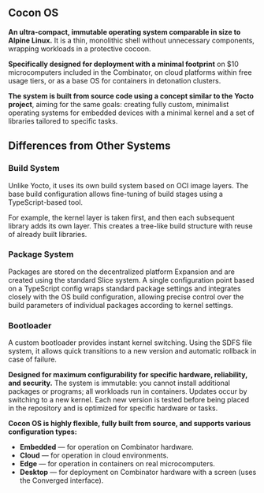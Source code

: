 ## Cocon OS

**An ultra-compact, immutable operating system comparable in size to Alpine Linux.** It is a thin, monolithic shell without unnecessary components, wrapping workloads in a protective cocoon.

**Specifically designed for deployment with a minimal footprint** on $10 microcomputers included in the Combinator, on cloud platforms within free usage tiers, or as a base OS for containers in detonation clusters.

**The system is built from source code using a concept similar to the Yocto project**, aiming for the same goals: creating fully custom, minimalist operating systems for embedded devices with a minimal kernel and a set of libraries tailored to specific tasks.

## Differences from Other Systems

### Build System

Unlike Yocto, it uses its own build system based on OCI image layers. The base build configuration allows fine-tuning of build stages using a TypeScript-based tool.

For example, the kernel layer is taken first, and then each subsequent library adds its own layer. This creates a tree-like build structure with reuse of already built libraries.

### Package System

Packages are stored on the decentralized platform Expansion and are created using the standard Slice system. A single configuration point based on a TypeScript config wraps standard package settings and integrates closely with the OS build configuration, allowing precise control over the build parameters of individual packages according to kernel settings.

### Bootloader

A custom bootloader provides instant kernel switching. Using the SDFS file system, it allows quick transitions to a new version and automatic rollback in case of failure.

**Designed for maximum configurability for specific hardware, reliability, and security.** The system is immutable: you cannot install additional packages or programs; all workloads run in containers. Updates occur by switching to a new kernel. Each new version is tested before being placed in the repository and is optimized for specific hardware or tasks.

**Cocon OS is highly flexible, fully built from source, and supports various configuration types:**

- **Embedded** — for operation on Combinator hardware.
- **Cloud** — for operation in cloud environments.
- **Edge** — for operation in containers on real microcomputers.
- **Desktop** — for deployment on Combinator hardware with a screen (uses the Converged interface).